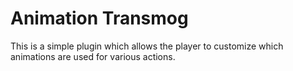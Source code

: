 # Animation Transmog
This is a simple plugin which allows the player to customize which animations are used for various actions.
